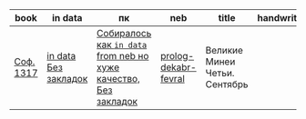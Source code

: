 
| book                                                                                                        | in data                                                                                                | пк                                                                                                                                                                 | neb                                                                             | title                         | handwriting | date      | Описание                                    |
|-------------------------------------------------------------------------------------------------------------|--------------------------------------------------------------------------------------------------------|--------------------------------------------------------------------------------------------------------------------------------------------------------------------|---------------------------------------------------------------------------------|-------------------------------|:-----------:|-----------|---------------------------------------------|
| [Соф. 1317](https://nlr.ru/manuscripts/RA1527/elektronnyiy-katalog?ab=DF82E287-0F6C-420B-A163-E4F03E9DFCA6) | [in data Без закладок](../../../data/pdf/manuscripts/nlr/sof/df82e287-0f6c-420b-a163-e4f03e9dfca6.pdf) | [Собиралось как `in data` from neb но хуже качество, Без закладок](../../../../pravoslavie/lives_saints/prologs/df82e287-0f6c-420b-a163-e4f03e9dfca6_from_neb.pdf) | [prolog-dekabr-fevral](https://kp.rusneb.ru/item/material/prolog-dekabr-fevral) | Великие Минеи Четьи. Сентябрь |             | 1529-1541 | '... содержащий чтения на каждый день года' |
